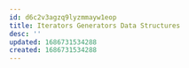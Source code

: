 ```yaml
---
id: d6c2v3agzq9lyzmmayw1eop
title: Iterators Generators Data Structures
desc: ''
updated: 1686731534288
created: 1686731534288
---
```

